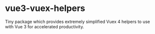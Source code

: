 # vue3-vuex-helpers
Tiny package which provides extremely simplified Vuex 4 helpers to use with Vue 3 for accelerated productivity.
